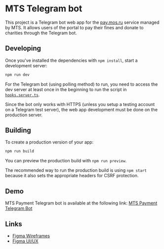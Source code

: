 # MTS Telegram bot

This project is a Telegram bot web app for the [pay.mos.ru](https://pay.mos.ru/) service managed by MTS.
It allows users of the portal to pay their fines and donate to charities through the Telegram bot.

## Developing

Once you've installed the dependencies with `npm install`, start a development server:

```bash
npm run dev
```

For the Telegram bot (using polling method) to run, you need to access the dev server at least once in the beginning to run the script in [`hooks.server.ts`](./src/hooks.server.ts).

Since the bot only works with HTTPS (unless you setup a testing account on a Telegram test server), the web app development must be done on the production server.

## Building

To create a production version of your app:

```bash
npm run build
```

You can preview the production build with `npm run preview`.

The recommended way to run the production build is using `npm start` because it also sets the appropriate headers for CSRF protection.

## Demo

MTS Payment Telegram bot is available at the following link: [MTS Payment Telegram Bot](https://t.me/mts_mos_pay_bot)

## Links

- [Figma Wireframes](https://www.figma.com/file/f0ipxQO7EQmMrSeXW0M6rV/MTS-Payment-Chatbot?t=RXGbWw3SsGixbyep-1)
- [Figma UI/UX](https://www.figma.com/file/mIyMUy1M3fvHMk0wtLGZje/MTS-Payment-Chatbot---HiFi-Design?t=RXGbWw3SsGixbyep-1)
